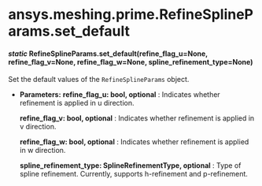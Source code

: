 # ansys.meshing.prime.RefineSplineParams.set_default



#### *static* RefineSplineParams.set_default(refine_flag_u=None, refine_flag_v=None, refine_flag_w=None, spline_refinement_type=None)

Set the default values of the `RefineSplineParams` object.

* **Parameters:**
  **refine_flag_u: bool, optional**
  : Indicates whether refinement is applied in u direction.

  **refine_flag_v: bool, optional**
  : Indicates whether refinement is applied in v direction.

  **refine_flag_w: bool, optional**
  : Indicates whether refinement is applied in w direction.

  **spline_refinement_type: SplineRefinementType, optional**
  : Type of spline refinement. Currently, supports h-refinement and p-refinement.

<!-- !! processed by numpydoc !! -->
